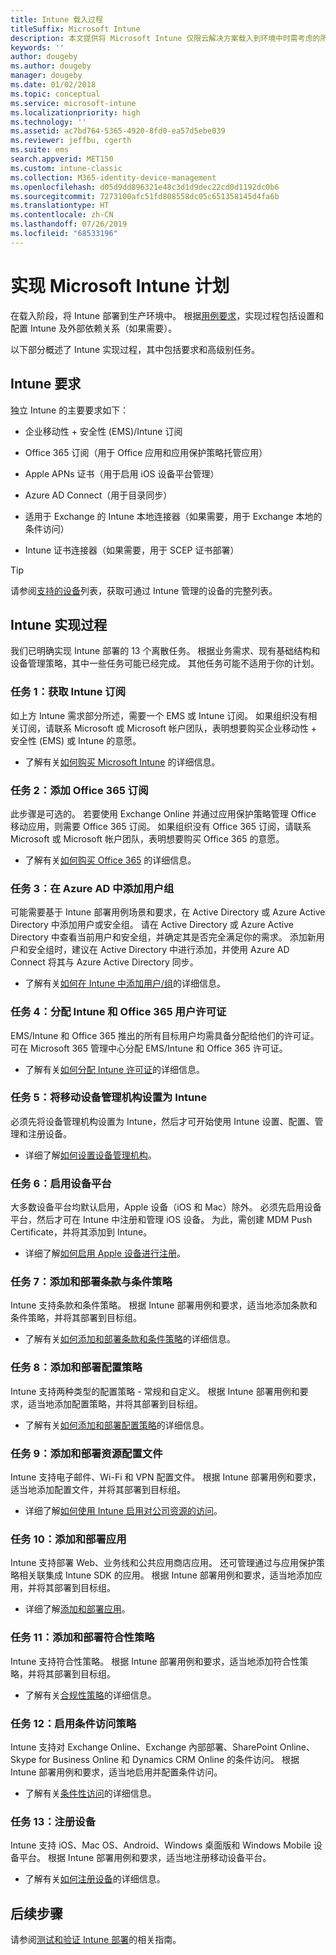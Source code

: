 ```yaml
---
title: Intune 载入过程
titleSuffix: Microsoft Intune
description: 本文提供将 Microsoft Intune 仅限云解决方案载入到环境中时需考虑的所有详细信息。
keywords: ''
author: dougeby
ms.author: dougeby
manager: dougeby
ms.date: 01/02/2018
ms.topic: conceptual
ms.service: microsoft-intune
ms.localizationpriority: high
ms.technology: ''
ms.assetid: ac7bd764-5365-4920-8fd0-ea57d5ebe039
ms.reviewer: jeffbu, cgerth
ms.suite: ems
search.appverid: MET150
ms.custom: intune-classic
ms.collection: M365-identity-device-management
ms.openlocfilehash: d05d9dd896321e48c3d1d9dec22cd0d1192dc0b6
ms.sourcegitcommit: 7273100afc51fd808558dc05c651358145d4fa6b
ms.translationtype: HT
ms.contentlocale: zh-CN
ms.lasthandoff: 07/26/2019
ms.locfileid: "68533196"
---
```

# <a name="implement-your-microsoft-intune-plan"></a>实现 Microsoft Intune 计划

在载入阶段，将 Intune 部署到生产环境中。 根据[用例要求](planning-guide-requirements.md)，实现过程包括设置和配置 Intune 及外部依赖关系（如果需要）。

以下部分概述了 Intune 实现过程，其中包括要求和高级别任务。

## <a name="intune-requirements"></a>Intune 要求

独立 Intune 的主要要求如下：

- 企业移动性 + 安全性 (EMS)/Intune 订阅

- Office 365 订阅（用于 Office 应用和应用保护策略托管应用）

- Apple APNs 证书（用于启用 iOS 设备平台管理）

- Azure AD Connect（用于目录同步）

- 适用于 Exchange 的 Intune 本地连接器（如果需要，用于 Exchange 本地的条件访问）

- Intune 证书连接器（如果需要，用于 SCEP 证书部署）

>[!TIP]
> 请参阅[支持的设备](supported-devices-browsers.md)列表，获取可通过 Intune 管理的设备的完整列表。

## <a name="intune-implementation-process"></a>Intune 实现过程

我们已明确实现 Intune 部署的 13 个离散任务。 根据业务需求、现有基础结构和设备管理策略，其中一些任务可能已经完成。 其他任务可能不适用于你的计划。

### <a name="task-1-get-an-intune-subscription"></a>任务 1：获取 Intune 订阅

如上方 Intune 需求部分所述，需要一个 EMS 或 Intune 订阅。 如果组织没有相关订阅，请联系 Microsoft 或 Microsoft 帐户团队，表明想要购买企业移动性 + 安全性 (EMS) 或 Intune 的意愿。

- 了解有关[如何购买 Microsoft Intune](https://www.microsoft.com/cloud-platform/microsoft-intune-pricing) 的详细信息。

### <a name="task-2-add-office-365-subscription"></a>任务 2：添加 Office 365 订阅

此步骤是可选的。 若要使用 Exchange Online 并通过应用保护策略管理 Office 移动应用，则需要 Office 365 订阅。 如果组织没有 Office 365 订阅，请联系 Microsoft 或 Microsoft 帐户团队，表明想要购买 Office 365 的意愿。

- 了解有关[如何购买 Office 365](https://products.office.com/business/compare-office-365-for-business-plans) 的详细信息。

### <a name="task-3-add-users-groups-in-azure-ad"></a>任务 3：在 Azure AD 中添加用户组

可能需要基于 Intune 部署用例场景和要求，在 Active Directory 或 Azure Active Directory 中添加用户或安全组。 请在 Active Directory 或 Azure Active Directory 中查看当前用户和安全组，并确定其是否完全满足你的需求。 添加新用户和安全组时，建议在 Active Directory 中进行添加，并使用 Azure AD Connect 将其与 Azure Active Directory 同步。


- 了解有关[如何在 Intune 中添加用户/组](users-permissions-add.md)的详细信息。
<!---why not send them to the AAD connect topic? Question out to Andre: https://docs.microsoft.com/azure/active-directory/connect/active-directory-aadconnect--->



### <a name="task-4-assign-intune-and-office-365-user-licenses"></a>任务 4：分配 Intune 和 Office 365 用户许可证

EMS/Intune 和 Office 365 推出的所有目标用户均需具备分配给他们的许可证。 可在 Microsoft 365 管理中心分配 EMS/Intune 和 Office 365 许可证。

- 了解有关[如何分配 Intune 许可证](licenses-assign.md)的详细信息。

### <a name="task-5-set-mobile-device-management-authority-to-intune"></a>任务 5：将移动设备管理机构设置为 Intune

必须先将设备管理机构设置为 Intune，然后才可开始使用 Intune 设置、配置、管理和注册设备。

- 详细了解[如何设置设备管理机构](mdm-authority-set.md)。

### <a name="task-6-enable-device-platforms"></a>任务 6：启用设备平台

大多数设备平台均默认启用，Apple 设备（iOS 和 Mac）除外。 必须先启用设备平台，然后才可在 Intune 中注册和管理 iOS 设备。 为此，需创建 MDM Push Certificate，并将其添加到 Intune。

- 详细了解[如何启用 Apple 设备进行注册](apple-mdm-push-certificate-get.md)。

### <a name="task-7-add-and-deploy-terms-and-conditions-policies"></a>任务 7：添加和部署条款与条件策略

Intune 支持条款和条件策略。 根据 Intune 部署用例和要求，适当地添加条款和条件策略，并将其部署到目标组。

- 了解有关[如何添加和部署条款和条件策略](terms-and-conditions-create.md)的详细信息。

### <a name="task-8-add-and-deploy-configuration-policies"></a>任务 8：添加和部署配置策略

Intune 支持两种类型的配置策略 - 常规和自定义。 根据 Intune 部署用例和要求，适当地添加配置策略，并将其部署到目标组。

- 了解有关[如何添加和部署配置策略](device-profiles.md)的详细信息。

### <a name="task-9-add-and-deploy-resource-profiles"></a>任务 9：添加和部署资源配置文件

Intune 支持电子邮件、Wi-Fi 和 VPN 配置文件。 根据 Intune 部署用例和要求，适当地添加配置文件，并将其部署到目标组。

- 详细了解[如何使用 Intune 启用对公司资源的访问](device-profiles.md)。

### <a name="task-10-add-and-deploy-apps"></a>任务 10：添加和部署应用

Intune 支持部署 Web、业务线和公共应用商店应用。 还可管理通过与应用保护策略相关联集成 Intune SDK 的应用。 根据 Intune 部署用例和要求，适当地添加应用，并将其部署到目标组。

- 详细了解[添加和部署应用](app-management.md)。

### <a name="task-11-add-and-deploy-compliance-policies"></a>任务 11：添加和部署符合性策略

Intune 支持符合性策略。 根据 Intune 部署用例和要求，适当地添加符合性策略，并将其部署到目标组。

- 了解有关[合规性策略](device-compliance.md)的详细信息。

### <a name="task-12-enable-conditional-access-policies"></a>任务 12：启用条件访问策略

Intune 支持对 Exchange Online、Exchange 內部部署、SharePoint Online、Skype for Business Online 和 Dynamics CRM Online 的条件访问。 根据 Intune 部署用例和要求，适当地启用并配置条件访问。

- 了解有关[条件性访问](conditional-access.md)的详细信息。

### <a name="task-13-enroll-devices"></a>任务 13：注册设备

Intune 支持 iOS、Mac OS、Android、Windows 桌面版和 Windows Mobile 设备平台。 根据 Intune 部署用例和要求，适当地注册移动设备平台。

- 了解有关[如何注册设备](device-enrollment.md)的详细信息。


## <a name="next-steps"></a>后续步骤
请参阅[测试和验证 Intune 部署](planning-guide-test-validation.md)的相关指南。
